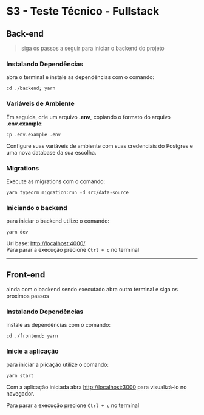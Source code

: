 # S3 - Teste Técnico - Fullstack

## Back-end

> siga os passos a seguir para iniciar o backend do projeto

### Instalando Dependências

abra o terminal e instale as dependências com o comando:

```shell
cd ./backend; yarn
```

### Variáveis de Ambiente

Em seguida, crie um arquivo **.env**, copiando o formato do arquivo **.env.example**:

```
cp .env.example .env
```

Configure suas variáveis de ambiente com suas credenciais do Postgres e uma nova database da sua escolha.

### Migrations

Execute as migrations com o comando:

```
yarn typeorm migration:run -d src/data-source
```

### Iniciando o backend

para iniciar o backend utilize o comando:

```
yarn dev
```

Url base: [http://localhost:4000/](http://localhost:4000/) <br/>
Para parar a execução precione `Ctrl + c` no terminal

---

## Front-end

ainda com o backend sendo executado abra outro terminal e siga os proximos passos

### Instalando Dependências

instale as dependências com o comando:

```shell
cd ./frontend; yarn
```

### Inicie a aplicação

para iniciar a plicação utilize o comando:

```
yarn start
```

Com a aplicação iniciada abra [http://localhost:3000](http://localhost:3000) para visualizá-lo no navegador.

Para parar a execução precione `Ctrl + c` no terminal
